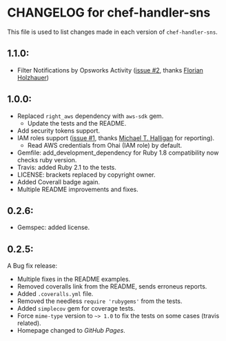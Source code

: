 # CHANGELOG for chef-handler-sns

This file is used to list changes made in each version of `chef-handler-sns`.

## 1.1.0:

* Filter Notifications by Opsworks Activity ([issue #2](https://github.com/onddo/chef-handler-sns/pull/2), thanks [Florian Holzhauer](https://github.com/fh))

## 1.0.0:

* Replaced `right_aws` dependency with `aws-sdk` gem.
  * Update the tests and the README.
* Add security tokens support.
* IAM roles support ([issue #1](https://github.com/onddo/chef-handler-sns/issues/1), thanks [Michael T. Halligan](https://github.com/mhalligan) for reporting).
  * Read AWS credentials from Ohai (IAM role) by default.
* Gemfile: add_development_dependency for Ruby 1.8 compatibility now checks ruby version.
* Travis: added Ruby 2.1 to the tests.
* LICENSE: brackets replaced by copyright owner.
* Added Coverall badge again.
* Multiple README improvements and fixes.

## 0.2.6:

* Gemspec: added license.

## 0.2.5:

A Bug fix release:
* Multiple fixes in the README examples.
* Removed coveralls link from the README, sends erroneus reports.
* Added `.coveralls.yml` file.
* Removed the needless `require 'rubygems'` from the tests.
* Added `simplecov` gem for coverage tests.
* Force `mime-type` version to `~> 1.0` to fix the tests on some cases (travis related).
* Homepage changed to *GitHub Pages*.

